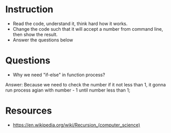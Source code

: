 ﻿# Instruction
* Read the code, understand it, think hard how it works.
* Change the code such that it will accept a number from command line, then show the result.
* Answer the questions below

# Questions
* Why we need "if-else" in function process?

Answer: Because we need to check the number if it not less than 1, it gonna run process agian with number - 1 until number less than 1;


# Resources
* https://en.wikipedia.org/wiki/Recursion_(computer_science)